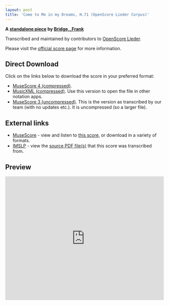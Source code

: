 ```yaml
---
layout: post
title: 'Come to Me in my Dreams, H.71 (OpenScore Lieder Corpus)'
---
```


__A [standalone piece](https://fourscoreandmore.org/openscore/lieder/Bridge,_Frank/_/) by [Bridge,_Frank](https://fourscoreandmore.org/openscore/lieder/Bridge,_Frank)__

Transcribed and maintained by contributors to [OpenScore Lieder].

Please visit the [official score page] for more information.

[official score page]: https://musescore.com/openscore-lieder-corpus/scores/6474919
[OpenScore Lieder]: https://musescore.com/openscore-lieder-corpus

## Direct Download

Click on the links below to download the score in your preferred format:
- [MuseScore 4 (compressed)](https://fourscoreandmore.org/openscore/lieder/Bridge,_Frank/_/Come_to_Me_in_my_Dreams,_H.71.mscz).
- [MusicXML (compressed)](https://fourscoreandmore.org/openscore/lieder/Bridge,_Frank/_/Come_to_Me_in_my_Dreams,_H.71.mxl). Use this version to open the file in other notation apps.
- [MuseScore 3 (uncompressed)](https://raw.githubusercontent.com/OpenScore/Lieder/refs/heads/main/scores/Bridge,_Frank/_/Come_to_Me_in_my_Dreams,_H.71/lc6474919.mscx). This is the version as transcribed by our team (with no updates etc.). It is uncompressed (so a larger file).

## External links

- [MuseScore] - view and listen to [this score][MuseScore], or download in a variety of formats.
- [IMSLP] - view the [source PDF file(s)][IMSLP] that this score was transcribed from.

[MuseScore]: https://musescore.com/score/6474919
[IMSLP]: https://imslp.org/wiki/Special:ReverseLookup/225772 

## Preview

<iframe width="100%" height="394" src="https://musescore.com/openscore-lieder-corpus/scores/6474919/embed" frameborder="0" allowfullscreen allow="autoplay; fullscreen"></iframe>
